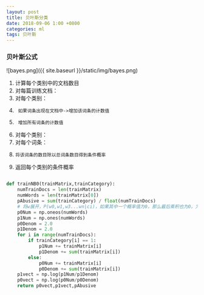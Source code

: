 ```yaml
---
layout: post
title: 贝叶斯分类
date: 2018-09-06 1:00 +0800
categories: ml
tags: 贝叶斯
---
```

### 贝叶斯公式  
![bayes.png]({{ site.baseurl }}/static/img/bayes.png)
1. 计算每个类别中的文档数目  
2. 对每篇训练文档：  
3.    对每个类别：  
4.      如果词条出现在文档中->增加该词条的计数值  
5.      增加所有词条的计数值  
6. 对每个类别：  
7.   对每个词条：  
8.     将该词条的数目除以总词条数目得到条件概率  
9. 返回每个类别的条件概率
```python

def trainNB0(trainMatrix,trainCategory):
    numTrainDocs = len(trainMatrix)
    numWords = len(trainMatrix[0])
    pAbusive = sum(trainCategory) / float(numTrainDocs)
    # 将w展开，P(w0,w1,w3...wn|ci)，如果其中一个概率值为0，那么最后乘积也为0，为了降低这种影响，讲所有出现的词为1，并将分母初始化为2
    p0Num = np.oneos(numWords)
    p1Num = np.ones(numWords)
    p0Denom = 2.0
    p1Denom = 2.0
    for i in range(numTrainDocs):
        if trainCategory[i] == 1:
            p1Num += trainMatrix[i]
            p1Denom += sum(trainMatrix[i])
        else:
            p0Num += trainMatrix[i]
            p0Denom += sum(trainMatrix[i])
    p1vect = np.log(p1Num/p1Denom)
    p0vect = np.log(p0Num/p0Denom) 
    return p0vect,p1vect,pAbusive
```